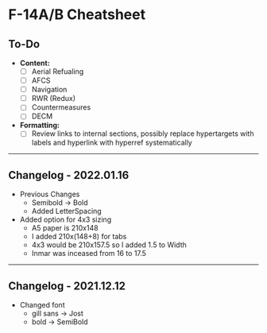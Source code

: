 F-14A/B Cheatsheet
==============================================================
To-Do
---

- **Content:**
  - [ ] Aerial Refualing
  - [ ] AFCS
  - [ ] Navigation
  - [ ] RWR (Redux)
  - [ ] Countermeasures
  - [ ] DECM
- **Formatting:**
  - [ ] Review links to internal sections, possibly replace hypertargets with labels and hyperlink with hyperref systematically

---
## Changelog - 2022.01.16

- Previous Changes
  - Semibold -> Bold
  - Added LetterSpacing
- Added option for 4x3 sizing
  - A5 paper is 210x148
  - I added 210x(148+8) for tabs
  - 4x3 would be 210x157.5 so I added 1.5 to Width
  - Inmar was inceased from 16 to 17.5
---
## Changelog - 2021.12.12

- Changed font
  - gill sans -> Jost
  - bold -> SemiBold
